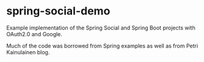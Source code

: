 # spring-social-demo
Example implementation of the Spring Social and Spring Boot projects with OAuth2.0 and Google.

Much of the code was borrowed from Spring examples as well as from Petri Kainulainen blog.
